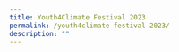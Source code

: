 ```yaml
---
title: Youth4Climate Festival 2023
permalink: /youth4climate-festival-2023/
description: ""
---
```

